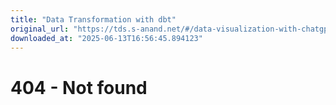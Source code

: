 ```yaml
---
title: "Data Transformation with dbt"
original_url: "https://tds.s-anand.net/#/data-visualization-with-chatgpt"
downloaded_at: "2025-06-13T16:56:45.894123"
---
```


404 - Not found
===============